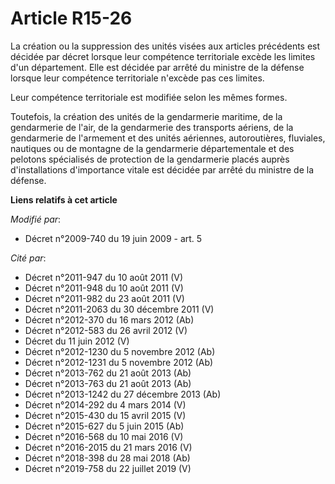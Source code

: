 # Article R15-26

La création ou la suppression des unités visées aux articles précédents est décidée par décret lorsque leur compétence
territoriale excède les limites d'un département. Elle est décidée par arrêté du ministre de la défense lorsque leur
compétence territoriale n'excède pas ces limites.

Leur compétence territoriale est modifiée selon les mêmes formes.

Toutefois, la création des unités de la gendarmerie maritime, de la gendarmerie de l'air, de la gendarmerie des transports
aériens, de la gendarmerie de l'armement et des unités aériennes, autoroutières, fluviales, nautiques ou de montagne de la
gendarmerie départementale et des pelotons spécialisés de protection de la gendarmerie placés auprès d'installations
d'importance vitale est décidée par arrêté du ministre de la défense.

**Liens relatifs à cet article**

_Modifié par_:

  - Décret n°2009-740 du 19 juin 2009 - art. 5

_Cité par_:

  - Décret n°2011-947 du 10 août 2011 (V)
  - Décret n°2011-948 du 10 août 2011 (V)
  - Décret n°2011-982 du 23 août 2011 (V)
  - Décret n°2011-2063 du 30 décembre 2011 (V)
  - Décret n°2012-370 du 16 mars 2012 (Ab)
  - Décret n°2012-583 du 26 avril 2012 (V)
  - Décret du 11 juin 2012 (V)
  - Décret n°2012-1230 du 5 novembre 2012 (Ab)
  - Décret n°2012-1231 du 5 novembre 2012 (Ab)
  - Décret n°2013-762 du 21 août 2013 (Ab)
  - Décret n°2013-763 du 21 août 2013 (Ab)
  - Décret n°2013-1242 du 27 décembre 2013 (Ab)
  - Décret n°2014-292 du 4 mars 2014 (V)
  - Décret n°2015-430 du 15 avril 2015 (V)
  - Décret n°2015-627 du 5 juin 2015 (Ab)
  - Décret n°2016-568 du 10 mai 2016 (V)
  - Décret n°2016-2015 du 21 mars 2016 (V)
  - Décret n°2018-398 du 28 mai 2018 (Ab)
  - Décret n°2019-758 du 22 juillet 2019 (V)
